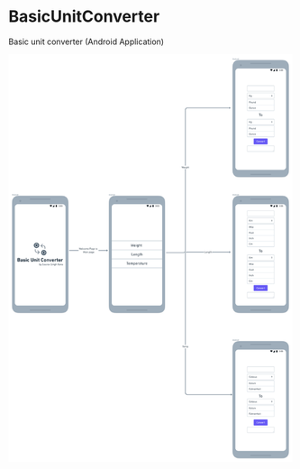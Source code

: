 # BasicUnitConverter
Basic unit converter (Android Application)

<img src="Unit converter app@2x.png">
